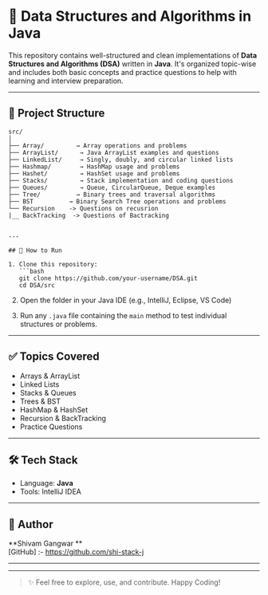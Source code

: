 
# 📘 Data Structures and Algorithms in Java

This repository contains well-structured and clean implementations of **Data Structures and Algorithms (DSA)** written in **Java**. It's organized topic-wise and includes both basic concepts and practice questions to help with learning and interview preparation.

---

## 📂 Project Structure

```
src/
│
├── Array/         → Array operations and problems
├── ArrayList/      → Java ArrayList examples and questions
├── LinkedList/     → Singly, doubly, and circular linked lists
├── Hashmap/        → HashMap usage and problems
├── Hashet/         → HashSet usage and problems
├── Stacks/         → Stack implementation and coding questions
├── Queues/         → Queue, CircularQueue, Deque examples
├── Tree/          → Binary trees and traversal algorithms
├── BST          → Binary Search Tree operations and problems
└── Recursion    -> Questions on recusrion
|__ BackTracking  -> Questions of Bactracking


---

## 🚀 How to Run

1. Clone this repository:
   ```bash
   git clone https://github.com/your-username/DSA.git
   cd DSA/src
   ```

2. Open the folder in your Java IDE (e.g., IntelliJ, Eclipse, VS Code)

3. Run any `.java` file containing the `main` method to test individual structures or problems.

---

## ✅ Topics Covered

- Arrays & ArrayList
- Linked Lists
- Stacks & Queues
- Trees & BST
- HashMap & HashSet
- Recursion & BackTracking
- Practice Questions


---

## 🛠 Tech Stack

- Language: **Java**
- Tools: IntelliJ IDEA 

---

## 📌 Author

**Shivam  Gangwar **  
[GitHub] :- https://github.com/shi-stack-j 

---


---

> ✨ Feel free to explore, use, and contribute. Happy Coding!
